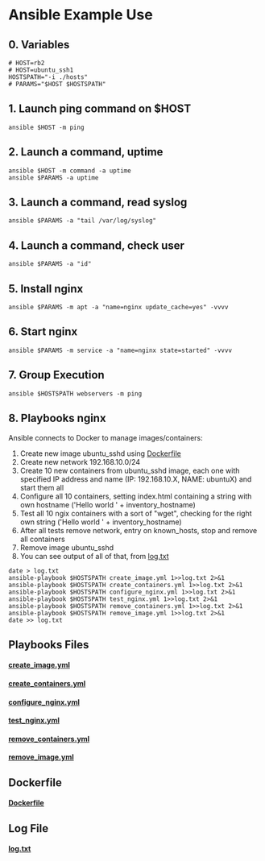# Ansible Example Use

## 0. Variables
```
# HOST=rb2
# HOST=ubuntu_ssh1
HOSTSPATH="-i ./hosts"
# PARAMS="$HOST $HOSTSPATH"
```

## 1. Launch ping command on $HOST
```ansible $HOST -m ping```

## 2. Launch a command, uptime
```
ansible $HOST -m command -a uptime
ansible $PARAMS -a uptime
```

## 3. Launch a command, read syslog
```ansible $PARAMS -a "tail /var/log/syslog"```

## 4. Launch a command, check user
```ansible $PARAMS -a "id"```

## 5. Install nginx
```ansible $PARAMS -m apt -a "name=nginx update_cache=yes" -vvvv```

## 6. Start nginx
```ansible $PARAMS -m service -a "name=nginx state=started" -vvvv```

## 7. Group Execution
```ansible $HOSTSPATH webservers -m ping```

## 8. Playbooks nginx
Ansible connects to Docker to manage images/containers:
1. Create new image ubuntu_sshd using <a href=Dockerfile>Dockerfile</a>
2. Create new network 192.168.10.0/24
3. Create 10 new containers from ubuntu_sshd image, each one with specified IP address and name (IP: 192.168.10.X,  NAME: ubuntuX) and start them all
4. Configure all 10 containers, setting index.html containing a string with own hostname ('Hello world ' + inventory_hostname)
5. Test all 10 ngix containers with a sort of "wget", checking for the right own string ('Hello world ' + inventory_hostname)
6. After all tests remove network, entry on known_hosts, stop and remove all containers
7. Remove image ubuntu_sshd
8. You can see output of all of that, from <a href=log.txt>log.txt</a>
```
date > log.txt
ansible-playbook $HOSTSPATH create_image.yml 1>>log.txt 2>&1
ansible-playbook $HOSTSPATH create_containers.yml 1>>log.txt 2>&1
ansible-playbook $HOSTSPATH configure_nginx.yml 1>>log.txt 2>&1
ansible-playbook $HOSTSPATH test_nginx.yml 1>>log.txt 2>&1
ansible-playbook $HOSTSPATH remove_containers.yml 1>>log.txt 2>&1
ansible-playbook $HOSTSPATH remove_image.yml 1>>log.txt 2>&1
date >> log.txt
```

## Playbooks Files
#### <a href=create_image.yml>create_image.yml</a>
#### <a href=create_containers.yml>create_containers.yml</a>
#### <a href=configure_nginx.yml>configure_nginx.yml</a>
#### <a href=test_nginx.yml>test_nginx.yml</a>
#### <a href=remove_containers.yml>remove_containers.yml</a>
#### <a href=remove_image.yml>remove_image.yml</a>

## Dockerfile
#### <a href=Dockerfile>Dockerfile</a>

## Log File
#### <a href=log.txt>log.txt</a>
